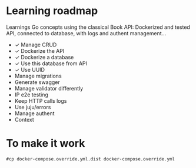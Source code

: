 # Learning roadmap
Learnings Go concepts using the classical Book API: Dockerized and tested API, connected to database, with logs and authent management...

- ✓ Manage CRUD
- ✓ Dockerize the API
- ✓ Dockerize a database
- ✓ Use this database from API
- ✓ Use UUID
- Manage migrations
- Generate swagger
- Manage validator differently
- IP e2e testing
- Keep HTTP calls logs
- Use juju/errors
- Manage authent
- Context

# To make it work
```
#cp docker-compose.override.yml.dist docker-compose.override.yml
```